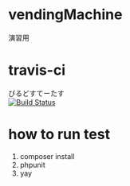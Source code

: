 # vendingMachine
演習用

# travis-ci
びるどすてーたす  
[![Build Status](https://travis-ci.org/indare/vendingmachie.svg?branch=master)](https://travis-ci.org/indare/vendingmachie)

# how to run test
1. composer install
2. phpunit
3. yay